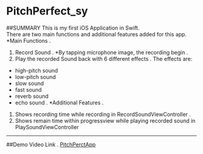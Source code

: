 # PitchPerfect_sy
##SUMMARY
This is my first iOS Application in Swift.  
There are two main functions and additional features added for this app.  
*Main Functions . 
1. Record Sound . 
*By tapping microphone image, the recording begin . 
2. Play the recorded Sound back with 6 different effects . 
The effects are:  
- high-pitch sound
- low-pitch sound
- slow sound
- fast sound
- reverb sound
- echo sound . 
*Additional Features . 
1. Shows recording time while recording in RecordSoundViewController . 
2. Shows remain time within progressview while playing recorded sound in PlaySoundViewController
-------------------------------------------------------------------------------------------------
##Demo Video Link . 
[PitchPerctApp](https://www.youtube.com/watch?v=Z5eMroswM-c)
